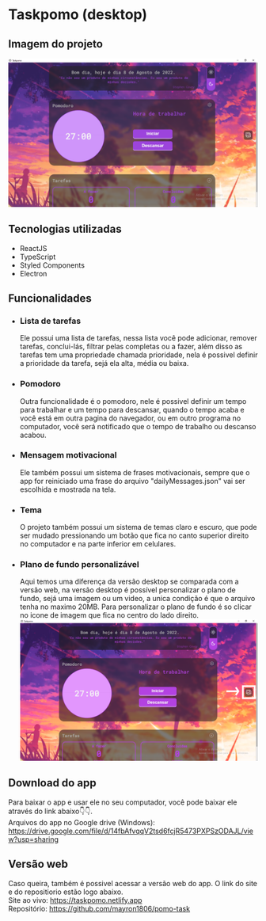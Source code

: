# Taskpomo (desktop)

## Imagem do projeto
<img src="./preview.png" alt="imagem da interface inicial do app"/>

## Tecnologias utilizadas
- ReactJS
- TypeScript
- Styled Components
- Electron

## Funcionalidades
- ### Lista de tarefas
    Ele possui uma lista de tarefas, nessa lista você pode adicionar, remover tarefas, conclui-lás, filtrar pelas completas ou a fazer, além disso as tarefas tem uma propriedade chamada prioridade, nela é possivel definir a prioridade da tarefa, sejá ela alta, média ou baixa.
- ### Pomodoro
    Outra funcionalidade é o pomodoro, nele é possivel definir um tempo para trabalhar e um tempo para descansar, quando o tempo acaba e você está em outra pagina do navegador, ou em outro programa no computador, você será notificado que o tempo de trabalho ou descanso acabou.
- ### Mensagem motivacional
    Ele também possui um sistema de frases motivacionais, sempre que o app for reiniciado uma frase do arquivo "dailyMessages.json" vai ser escolhida e mostrada na tela.
- ### Tema
    O projeto também possui um sistema de temas claro e escuro, que pode ser mudado pressionando um botão que fica no canto superior direito no computador e na parte inferior em celulares.
- ### Plano de fundo personalizável
    Aqui temos uma diferença da versão desktop se comparada com a versão web, na versão desktop é possível personalizar o plano de fundo, sejá uma imagem ou um video, a unica condição é que o arquivo tenha no maximo 20MB. Para personalizar o plano de fundo é so clicar no icone de imagem que fica no centro do lado direito.
    <img src="./background-edit.png" alt="editar background"/>


## Download do app
Para baixar o app e usar ele no seu computador, você pode baixar ele através do link abaixo👇​👇. <br/>
Arquivos do app no Google drive (Windows): https://drive.google.com/file/d/14fbAfvqqV2tsd6fcjR5473PXPSzODAJL/view?usp=sharing

## Versão web
Caso queira, também é possivel acessar a versão web do app. O link do site e do repositiorio estão logo abaixo. <br/>
Site ao vivo: https://taskpomo.netlify.app <br/>
Repositório: https://github.com/mayron1806/pomo-task